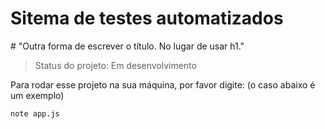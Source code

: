<h1> Sitema de testes automatizados </h1>
# "Outra forma de escrever o título. No lugar de usar h1."

> Status do projeto: Em desenvolvimento

Para rodar esse projeto na sua máquina, por favor digite: (o caso abaixo é um exemplo)

```
note app.js
```

